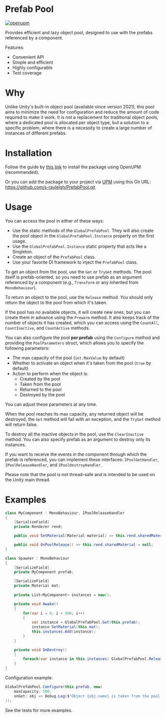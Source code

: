 # Prefab Pool
[![openupm](https://img.shields.io/npm/v/com.rayleigh.prefab-pool?label=openupm&registry_uri=https://package.openupm.com)](https://openupm.com/packages/com.rayleigh.prefab-pool/)

Provides efficient and lazy object pool, designed to use with the prefabs referenced by a component.

Features:
- Convenient API
- Simple and efficient
- Highly configurable
- Test coverage

# Why
Unlike Unity's built-in object pool (available since version 2021), this pool aims to minimize the need for
configuration and reduce the amount of code required to make it work. It is not a replacement for traditional
object pools, where a dedicated pool is allocated per object type, but a solution to a specific problem, where there
is a necessity to create a large number of instances of different prefabs.

# Installation
Follow the guide by [this link](https://openupm.com/packages/com.rayleigh.prefab-pool/#modal-manualinstallation) to 
install the package using OpenUPM (recommended).

Or you can add the package to your project via [UPM](https://docs.unity3d.com/Manual/upm-ui-giturl.html) using 
this Git URL: https://github.com/s-rayleigh/PrefabPool.git

# Usage
You can access the pool in either of these ways:
- Use the static methods of the `GlobalPrefabPool`. They will also create the pool object in the 
`GlobalPrefabPool.Instance` property on the first usage.
- Use the `GlobalPrefabPool.Instance` static property that acts like a Singleton.
- Create an object of the `PrefabPool` class.
- Use your favorite DI framework to inject the `PrefabPool` class.

To get an object from the pool, use the `Get` or `TryGet` methods. The pool itself is prefab-oriented, so you need 
to use prefab as an argument referenced by a component (e.g., `Transform` or any inherited from `MonoBehaviour`).

To return an object to the pool, use the `Release` method. 
You should only return the object to the pool from which it's taken.

If the pool has no available objects, it will create new ones, but you can create them in advance using the `Prewarm` 
method. It also keeps track of the number of objects it has created, which you can access using the `CountAll`, 
`CountInactive`, and `CountActive` methods.

You can also configure the pool **per prefab** using the `Configure` method and providing the `PoolParameters` struct, 
which allows you to specify the following parameters:
- The max capacity of the pool (`int.MaxValue` by default)
- Whether to activate an object when it's taken from the pool (`true` by default)
- Action to perform when the object is:
  - Created by the pool
  - Taken from the pool
  - Returned to the pool
  - Destroyed by the pool

You can adjust these parameters at any time.

When the pool reaches its max capacity, any returned object will be destroyed, the `Get` method will fail with an 
exception, and the `TryGet` method will return false.

To destroy all the inactive objects in the pool, use the `ClearInactive` method. You can also specify prefab as an 
argument to destroy only its instances.

If you want to receive the events in the component through which the prefab is referenced, you can implement these 
interfaces: `IPoolGetHandler`, `IPoolReleaseHandler`, and `IPoolDestroyHandler`.

Please note that the pool is not thread-safe and is intended to be used on the Unity main thread.

# Examples
```csharp
class MyComponent : MonoBehaviour, IPoolReleaseHandler
{
    [SerializeField]
    private Renderer rend;

    public void SetMaterial(Material material) => this.rend.sharedMaterial = material;

    public void OnPoolRelease() => this.rend.sharedMaterial = null;
}

class Spawner : MonoBehaviour
{
    [SerializeField]
    private MyComponent prefab;

    [SerializeField]
    private Material mat;
    
    private List<MyComponent> instances = new();

    private void Awake()
    {   
        for(var i = 0; i < 500; i++)
        {
            var instance = GlobalPrefabPool.Get(this.prefab);
            instance.SetMaterial(this.mat);
            this.instances.Add(instance);
        }
    }

    private void OnDestroy()
    {
        foreach(var instance in this.instances) GlobalPrefabPool.Release(instance);
    }
}
```

Configuration example:
```csharp
GlobalPrefabPool.Configure(this.prefab, new(
    maxCapacity: 500,
    onGet: obj => Debug.Log($"Object {obj.name} is taken from the pool.")
));
```

See the tests for more examples.
